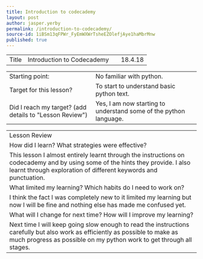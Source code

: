 ```yaml
---
title: Introduction to codecademy
layout: post
author: jasper.yerby
permalink: /introduction-to-codecademy/
source-id: 1iBSm13qFPWr_FyEmWXWrTsheEZOlefjAye1haMbrMnw
published: true
---
```

<table>
  <tr>
    <td>Title</td>
    <td>Introduction to Codecademy</td>
    <td></td>
    <td>18.4.18</td>
  </tr>
</table>


<table>
  <tr>
    <td>Starting point:</td>
    <td>No familiar with python.</td>
  </tr>
  <tr>
    <td>Target for this lesson?</td>
    <td>To start to understand basic python text.</td>
  </tr>
  <tr>
    <td>Did I reach my target? 
(add details to "Lesson Review")</td>
    <td>Yes, I am now starting to understand some of the python language.</td>
  </tr>
</table>


<table>
  <tr>
    <td>Lesson Review</td>
  </tr>
  <tr>
    <td>How did I learn? What strategies were effective? </td>
  </tr>
  <tr>
    <td>This lesson I almost entirely learnt through the instructions on codecademy and by using some of the hints they provide. I also learnt through exploration of different keywords and punctuation.</td>
  </tr>
  <tr>
    <td>What limited my learning? Which habits do I need to work on? </td>
  </tr>
  <tr>
    <td>I think the fact I was completely new to it limited my learning but now I will be fine and nothing else has made me confused yet.</td>
  </tr>
  <tr>
    <td>What will I change for next time? How will I improve my learning?</td>
  </tr>
  <tr>
    <td>Next time I will keep going slow enough to read the instructions carefully but also work as efficiently as possible to make as much progress as possible on my python work to get through all stages.</td>
  </tr>
</table>


